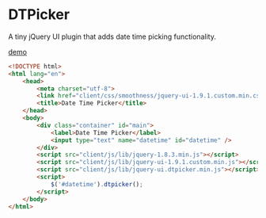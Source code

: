 # DTPicker 

A tiny jQuery UI plugin that adds date time picking functionality.

[demo](http://noahhamann.com/demo/DT-Picker/)

```html
<!DOCTYPE html>
<html lang="en">
	<head>
		<meta charset="utf-8">
		<link href="client/css/smoothness/jquery-ui-1.9.1.custom.min.css" rel="stylesheet">
		<title>Date Time Picker</title>
	</head>
	<body>
		<div class="container" id="main">
            <label>Date Time Picker</label>
            <input type="text" name="datetime" id="datetime" />
        </div>
        <script src="client/js/lib/jquery-1.8.3.min.js"></script>
        <script src="client/js/lib/jquery-ui-1.9.1.custom.min.js"></script>
        <script src="client/js/lib/jquery-ui.dtpicker.min.js"></script>
	    <script>
            $('#datetime').dtpicker();
        </script>
    </body>
</html>
```

